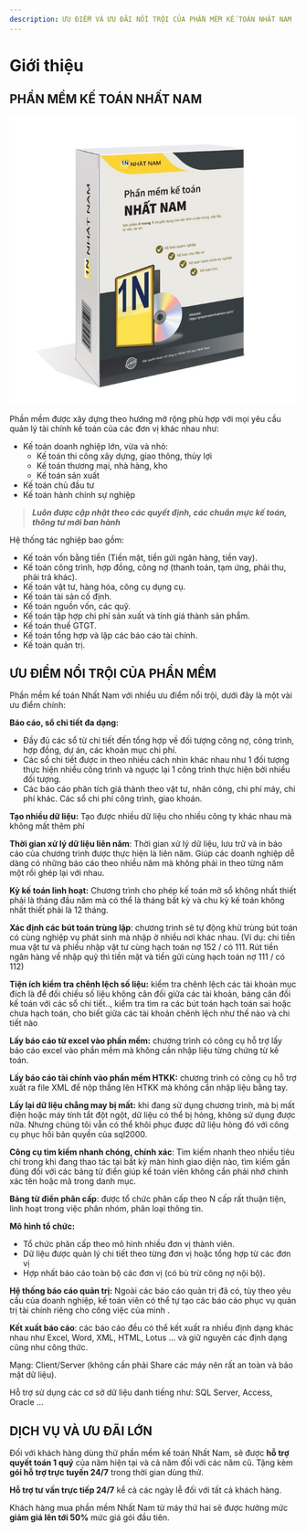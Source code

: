 ```yaml
---
description: ƯU ĐIỂM VÀ ƯU ĐÃI NỔI TRỘI CỦA PHẦN MỀM KẾ TOÁN NHẤT NAM
---
```


# Giới thiệu

## **PHẦN MỀM KẾ TOÁN NHẤT NAM**

![](.gitbook/assets/box-nha-t-nam.png)

Phần mềm được xây dựng theo hướng mở rộng phù hợp với mọi yêu cầu quản lý tài chính kế toán của các đơn vị khác nhau như:

* Kế toán doanh nghiệp lớn, vừa và nhỏ:
  * Kế toán thi công xây dựng, giao thông, thủy lợi
  * Kế toán thương mại, nhà hàng, kho
  * Kế toán sản xuất
* Kế toán chủ đầu tư
* Kế toán hành chính sự nghiệp

> _**Luôn được cập nhật theo các quyết định, các chuẩn mực kế toán, thông tư mới ban hành**_

Hệ thống tác nghiệp bao gồm:

* Kế toán vốn bằng tiền \(Tiền mặt, tiền gửi ngân hàng, tiền vay\).
* Kế toán công trình, hợp đồng, công nợ \(thanh toán, tạm ứng, phải thu, phải trả khác\).
* Kế toán vật tư, hàng hóa, công cụ dụng cụ.
* Kế toán tài sản cố định.
* Kế toán nguồn vốn, các quỹ.
* Kế toán tập hợp chi phí sản xuất và tính giá thành sản phẩm.
* Kế toán thuế GTGT.
* Kế toán tổng hợp và lập các báo cáo tài chính.
* Kế toán quản trị.

## ƯU ĐIỂM NỔI TRỘI CỦA PHẦN MỀM

Phần mềm kế toán Nhất Nam với nhiều ưu điểm nổi trội, dưới đây là một vài ưu điểm chính:

**Báo cáo, sổ chi tiết đa dạng:**

* Đầy đủ các sổ từ chi tiết đến tổng hợp về đối tượng công nợ, công trình, hợp đồng, dự án, các khoản mục chi phí.
* Các sổ chi tiết được in theo nhiều cách nhìn khác nhau như 1 đối tượng thực hiện nhiều công trình và nguợc lại 1 công trình thực hiện bởi nhiều đối tượng.
* Các báo cáo phân tích giá thành theo vật tư, nhân công, chi phí máy, chi phí khác. Các sổ chi phí công trình, giao khoán.

**Tạo nhiều dữ liệu:** Tạo được nhiều dữ liệu cho nhiều công ty khác nhau mà không mất thêm phí

**Thời gian xử lý dữ liệu liên năm**: Thời gian xử lý dữ liệu, lưu trữ và in báo cáo của chương trình được thực hiện là liên năm. Giúp các doanh nghiệp dễ dàng có những báo cáo theo nhiều năm mà không phải in theo từng năm một rồi ghép lại với nhau.

**Kỳ kế toán linh hoạt:** Chương trình cho phép kế toán mở sổ không nhất thiết phải là tháng đầu năm mà có thể là tháng bất kỳ và chu kỳ kế toán không nhất thiết phải là 12 tháng.

**Xác định các bút toán trùng lặp**: chương trình sẽ tự động khử trùng bút toán có cùng nghiệp vụ phát sinh mà nhập ở nhiều nơi khác nhau. \(Ví dụ: chi tiền mua vật tư và phiếu nhập vật tư cùng hạch toán nợ 152 / có 111. Rút tiền ngân hàng về nhập quỹ thì tiền mặt và tiền gửi cùng hạch toán nợ 111 / có 112\)

**Tiện ích kiểm tra chênh lệch số liệu:** kiểm tra chênh lệch các tài khoản mục đích là để đối chiếu số liệu không cân đối giữa các tài khoản, bảng cân đối kế toán với các sổ chi tiết.., kiểm tra tìm ra các bút toán hạch toán sai hoặc chưa hạch toán, cho biết giữa các tài khoản chênh lệch như thế nào và chi tiết nào

**Lấy báo cáo từ excel vào phần mềm:** chương trình có công cụ hỗ trợ lấy báo cáo excel vào phần mềm mà không cần nhập liệu từng chứng từ kế toán.

**Lấy báo cáo tài chính vào phần mềm HTKK:** chương trình có công cụ hỗ trợ xuất ra file XML để nộp thẳng lên HTKK mà không cần nhập liệu bằng tay.

**Lấy lại dữ liệu chẳng may bị mất:** khi đang sử dụng chương trình, mà bị mất điện hoặc máy tính tắt đột ngột, dữ liệu có thể bị hỏng, không sử dụng được nữa. Nhưng chúng tôi vẫn có thể khôi phục được dữ liệu hỏng đó với công cụ phục hồi bản quyền của sql2000.

**Công cụ tìm kiếm nhanh chóng, chính xác**: Tìm kiếm nhanh theo nhiều tiêu chí trong khi đang thao tác tại bất kỳ màn hình giao diện nào, tìm kiếm gần đúng đối với các bảng từ điển giúp kế toán viên không cần phải nhớ chính xác tên hoặc mã trong danh mục.

**Bảng từ điển phân cấp**: được tổ chức phân cấp theo N cấp rất thuận tiện, linh hoạt trong việc phân nhóm, phân loại thông tin.

**Mô hình tổ chức:**

* Tổ chức phân cấp theo mô hình nhiều đơn vị thành viên.
* Dữ liệu được quản lý chi tiết theo từng đơn vị hoặc tổng hợp từ các đơn vị
* Hợp nhất báo cáo toàn bộ các đơn vị \(có bù trừ công nợ nội bộ\).

**Hệ thống báo cáo quản trị:** Ngoài các báo cáo quản trị đã có, tùy theo yêu cầu của doanh nghiệp, kế toán viên có thể tự tạo các báo cáo phục vụ quản trị tài chính riêng cho công việc của mình .

**Kết xuất báo cáo**: các báo cáo đều có thể kết xuất ra nhiều định dạng khác nhau như Excel, Word, XML, HTML, Lotus … và giữ nguyên các định dạng cũng như công thức.

Mạng: Client/Server \(không cần phải Share các máy nên rất an toàn và bảo mật dữ liệu\).

Hỗ trợ sử dụng các cơ sở dữ liệu danh tiếng như: SQL Server, Access, Oracle …

## DỊCH VỤ VÀ ƯU ĐÃI LỚN

Đối với khách hàng dùng thử phần mềm kế toán Nhất Nam, sẽ được **hỗ trợ quyết toán 1 quý** của năm hiện tại và cả năm đối với các năm cũ. Tặng kèm **gói hỗ trợ trực tuyến 24/7** trong thời gian dùng thử.

 **Hỗ trợ tư vấn trực tiếp 24/7** kể cả các ngày lễ đối với tất cả khách hàng.

 Khách hàng mua phần mềm Nhất Nam từ máy thứ hai sẽ được hưởng mức **giảm giá lên tới 50%** mức giá gói đầu tiên.

